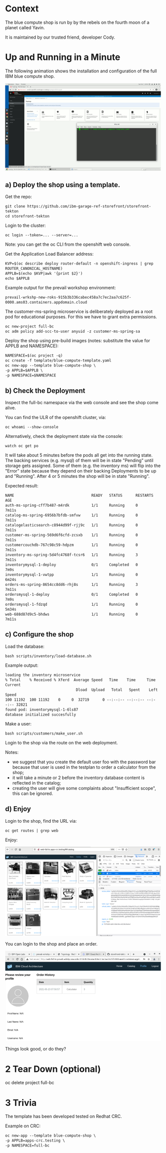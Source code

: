 # Context

The blue compute shop is run by by the rebels on the fourth moon of a planet called Yavin.

It is maintained by our trusted friend, developer Cody.


# Up and Running in a Minute

The following animation shows the installation and configuration of the full IBM blue compute shop.

![Deploy](../../images/deploy-in-a-minute.gif?raw=true "Title")


## a) Deploy the shop using a template.

Get the repo:

    git clone https://github.com/ibm-garage-ref-storefront/storefront-tekton
    cd storefront-tekton

Login to the cluster:

    oc login --token=... --server=...

Note: you can get the oc CLI from the openshift web console.

Get the Application Load Balancer address:

    KVP=$(oc describe deploy router-default -n openshift-ingress | grep ROUTER_CANONICAL_HOSTNAME)
    APPLB=$(echo $KVP|awk '{print $2}')
    echo $APPLB

Example output for the prevail workshop environment:

    prevail-wrkshp-new-roks-915b3b336cabec458a7c7ec2aa7c625f-0000.ams03.containers.appdomain.cloud

The customer-ms-spring microservice is deliberately deployed as a root pod for educational purposes. For this we have to grant extra permissions.

    oc new-project full-bc
    oc adm policy add-scc-to-user anyuid -z customer-ms-spring-sa

Deploy the shop using pre-build images (notes: substitute the value for APPLB and NAMESPACE):

    NAMESPACE=$(oc project -q)
    oc create -f template/blue-compute-template.yaml 
    oc new-app --template blue-compute-shop \
    -p APPLB=$APPLB \
    -p NAMESPACE=$NAMESPACE


## b) Check the Deployment

Inspect the full-bc namespace via the web console and see the shop come alive.

You can find the ULR of the openshift cluster, via:

    oc whoami --show-console

Alternatively, check the deployment state via the console:

    watch oc get po

It will take about 5 minutes before the pods all get into the running state. 
The backing services (e.g. mysql) of them will be in state "Pending" until storage gets assigned. Some of them (e.g. the inventory ms) will flip into the "Error" state because they depend on their backing Deployments to be up and "Running". After 4 or 5 minutes the shop will be in state "Running".

Expected result:

    NAME                                   READY   STATUS      RESTARTS   AGE
    auth-ms-spring-cff7b487-m4rdk          1/1     Running     0          7m11s
    catalog-ms-spring-6956b7bfdb-smfvw     1/1     Running     0          7m11s
    catalogelasticsearch-c8944d99f-rjj9c   1/1     Running     0          7m11s
    customer-ms-spring-569d6f6cfd-zcsxb    1/1     Running     0          7m11s
    customercouchdb-767c98c59-hdpzm        1/1     Running     0          7m11s
    inventory-ms-spring-5d4fc4768f-tcsr6   1/1     Running     3          7m11s
    inventorymysql-1-deploy                0/1     Completed   0          7m9s
    inventorymysql-1-vwtpp                 1/1     Running     0          6m24s
    orders-ms-spring-8654cc8dd6-rhj8s      1/1     Running     3          7m11s
    ordersmysql-1-deploy                   0/1     Completed   0          7m9s
    ordersmysql-1-fdzqd                    1/1     Running     0          5m34s
    web-688d87d9c5-bhdws                   1/1     Running     0          7m11s

## c) Configure the shop

Load the database:

    bash scripts/inventory/load-database.sh 

Example output:

    loading the inventory microservice
    % Total    % Received % Xferd  Average Speed   Time    Time     Time  Current
                                    Dload  Upload   Total   Spent    Left  Speed
    100 11192  100 11192    0     0  32719      0 --:--:-- --:--:-- --:--:-- 32821
    found pod: inventorymysql-1-6ls87
    database initialized succesfully

Make a user:

    bash scripts/customers/make_user.sh 

Login to the shop via the route on the web deployment.

Notes: 
- we suggest that you create the default user foo with the password bar because that user is used in the testplan to order a calculator from the shop;
- it will take a minute or 2 before the inventory database content is reflected in the catalog;
- creating the user will give some complaints about "Insufficient scope", this can be ignored.

## d) Enjoy

Login to the shop, find the URL via:

    oc get routes | grep web

Enjoy:

![Enjoy](../../images/enjoy.png?raw=true "Title")

You can login to the shop and place an order.

![Order](../../images/place-order.png?raw=true "Title")

Things look good, or do they?

# 2 Tear Down (optional)

   oc delete project full-bc


# 3 Trivia

The template has been developed tested on Redhat CRC.

Example on CRC:    

    oc new-app --template blue-compute-shop \
    -p APPLB=apps-crc.testing \
    -p NAMESPACE=full-bc
